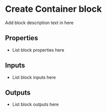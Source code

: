 # Create Container block


Add block description text in here


## Properties
  -  List block properties here


## Inputs
  -  List block inputs here


## Outputs
  -  List block outputs here
  